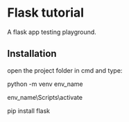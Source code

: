 # Flask tutorial

A flask app testing playground.

## Installation

open the project folder in cmd and type:

python -m venv env_name

env_name\\Scripts\\activate

pip install flask
